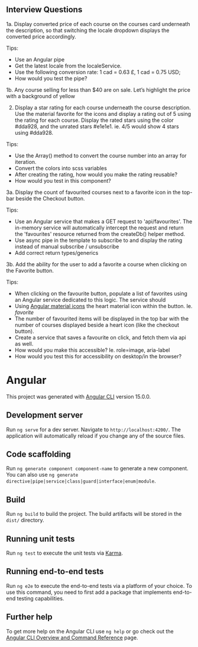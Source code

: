 ## Interview Questions

1a. Display converted price of each course on the courses card underneath the description, so that switching the locale dropdown displays the converted price accordingly.

Tips:

- Use an Angular pipe
- Get the latest locale from the localeService.
- Use the following conversion rate: 1 cad = 0.63 £, 1 cad = 0.75 USD;
- How would you test the pipe?

1b. Any course selling for less than $40 are on sale. Let’s highlight the price with a background of yellow

2. Display a star rating for each course underneath the course description. Use the material favorite for the icons and display a rating out of 5 using the rating for each course. Display the rated stars using the color #dda928, and the unrated stars #e1e1e1. ie. 4/5 would show 4 stars using #dda928.

Tips:

- Use the Array() method to convert the course number into an array for iteration.
- Convert the colors into scss variables
- After creating the rating, how would you make the rating reusable?
- How would you test in this component?

3a. Display the count of favourited courses next to a favorite icon in the top-bar beside the Checkout button.

Tips:

- Use an Angular service that makes a GET request to 'api/favourites'. The in-memory service will automatically intercept the request and return the 'favourites' resource returned from the createDb() helper method.
- Use async pipe in the template to subscribe to and display the rating instead of manual subscribe / unsubscribe
- Add correct return types/generics

3b. Add the ability for the user to add a favorite a course when clicking on the Favorite button.

Tips:

- When clicking on the favourite button, populate a list of favorites using an Angular service dedicated to this logic. The service should
- Using [Angular material icons](https://fonts.google.com/icons) the heart material icon within the button. Ie. <i class="material-icons">favorite</i>
- The number of favourited items will be displayed in the top bar with the number of courses displayed beside a heart icon (like the checkout button).
- Create a service that saves a favourite on click, and fetch them via api as well.
- How would you make this accessible? Ie. role=image, aria-label
- How would you test this for accessibility on desktop/in the browser?

# Angular

This project was generated with [Angular CLI](https://github.com/angular/angular-cli) version 15.0.0.

## Development server

Run `ng serve` for a dev server. Navigate to `http://localhost:4200/`. The application will automatically reload if you change any of the source files.

## Code scaffolding

Run `ng generate component component-name` to generate a new component. You can also use `ng generate directive|pipe|service|class|guard|interface|enum|module`.

## Build

Run `ng build` to build the project. The build artifacts will be stored in the `dist/` directory.

## Running unit tests

Run `ng test` to execute the unit tests via [Karma](https://karma-runner.github.io).

## Running end-to-end tests

Run `ng e2e` to execute the end-to-end tests via a platform of your choice. To use this command, you need to first add a package that implements end-to-end testing capabilities.

## Further help

To get more help on the Angular CLI use `ng help` or go check out the [Angular CLI Overview and Command Reference](https://angular.io/cli) page.
